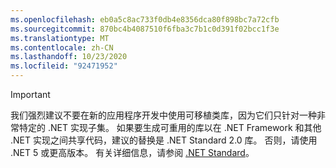 ```yaml
---
ms.openlocfilehash: eb0a5c8ac733f0db4e8356dca80f898bc7a72cfb
ms.sourcegitcommit: 870bc4b4087510f6fba3c7b1c0d391f02bcc1f3e
ms.translationtype: MT
ms.contentlocale: zh-CN
ms.lasthandoff: 10/23/2020
ms.locfileid: "92471952"
---
```

> [!IMPORTANT]
> 我们强烈建议不要在新的应用程序开发中使用可移植类库，因为它们只针对一种非常特定的 .NET 实现子集。 如果要生成可重用的库以在 .NET Framework 和其他 .NET 实现之间共享代码，建议的替换是 .NET Standard 2.0 库。 否则，请使用 .NET 5 或更高版本。 有关详细信息，请参阅 [.NET Standard](~/docs/standard/net-standard.md)。
